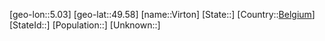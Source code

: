 ﻿---
location: [49.58,5.03]
type: City
tags:
- geo/City


SpocWebEntityId: 35322
isDeleted: false
confidential: public

---
[geo-lon::5.03]
[geo-lat::49.58]
[name::Virton]
[State::]
[Country::[Belgium](geo/Continent/Europe/Belgium.md)]
[StateId::]
[Population::]
[Unknown::]

